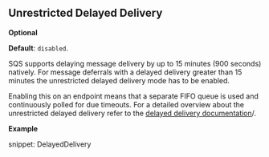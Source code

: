 ## Unrestricted Delayed Delivery 

**Optional**

**Default**: `disabled`.
 
SQS supports delaying message delivery by up to 15 minutes (900 seconds) natively. For message deferrals with a delayed delivery greater than 15 minutes the unrestricted delayed delivery mode has to be enabled.

Enabling this on an endpoint means that a separate FIFO queue is used and continuously polled for due timeouts. For a detailed overview about the unrestricted delayed delivery refer to the [delayed delivery documentation](/transports/sqs/delayed-delivery.md)/.

**Example**

snippet: DelayedDelivery

